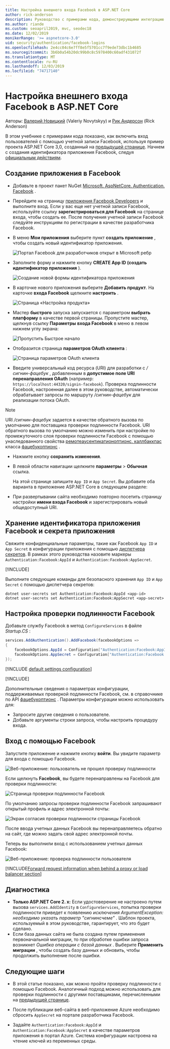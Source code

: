 ```yaml
---
title: Настройка внешнего входа Facebook в ASP.NET Core
author: rick-anderson
description: Руководство с примерами кода, демонстрирующими интеграцию аутентификации пользователя с учетной записью Facebook с существующим ASP.NET Core приложением.
ms.author: riande
ms.custom: seoapril2019, mvc, seodec18
ms.date: 12/02/2019
monikerRange: '>= aspnetcore-3.0'
uid: security/authentication/facebook-logins
ms.openlocfilehash: 2e4cc04c6e7ff8e5f5701cc7f9ede73dbc1b4685
ms.sourcegitcommit: 3b6b0a54b20dc99b0c8c5978400c60adf431072f
ms.translationtype: MT
ms.contentlocale: ru-RU
ms.lasthandoff: 12/03/2019
ms.locfileid: "74717140"
---
```

# <a name="facebook-external-login-setup-in-aspnet-core"></a>Настройка внешнего входа Facebook в ASP.NET Core

Авторы: [Валерий Новицкий](https://github.com/01binary) (Valeriy Novytskyy) и [Рик Андерсон](https://twitter.com/RickAndMSFT) (Rick Anderson)

В этом учебнике с примерами кода показано, как включить вход пользователей с помощью учетной записи Facebook, используя пример проекта ASP.NET Core 3,0, созданный на [предыдущей странице](xref:security/authentication/social/index). Начнем с создания идентификатора приложения Facebook, следуя [официальным действиям](https://developers.facebook.com).

## <a name="create-the-app-in-facebook"></a>Создание приложения в Facebook

* Добавьте в проект пакет NuGet [Microsoft. AspNetCore. Authentication. Facebook](https://www.nuget.org/packages/Microsoft.AspNetCore.Authentication.Facebook) .

* Перейдите на страницу [приложения Facebook Developers](https://developers.facebook.com/apps/) и выполните вход. Если у вас еще нет учетной записи Facebook, используйте ссылку **зарегистрироваться для Facebook** на странице входа, чтобы создать ее.  После получения учетной записи Facebook следуйте инструкциям по регистрации в качестве разработчика Facebook.

* В меню **Мои приложения** выберите пункт **создать приложение** , чтобы создать новый идентификатор приложения.

   ![Портал Facebook для разработчиков открыт в Microsoft ребр](index/_static/FBMyApps.png)

* Заполните форму и нажмите кнопку **CREATE App ID (создать идентификатор приложения** ).

  ![Создание новой формы идентификатора приложения](index/_static/FBNewAppId.png)

* В карточке нового приложения выберите **Добавить продукт**.  На карточке **входа Facebook** щелкните **настроить** . 

  ![Страница «Настройка продукта»](index/_static/FBProductSetup.png)

* Мастер **быстрого** запуска запускается с параметром **выбрать платформу** в качестве первой страницы. Пропустите мастер, щелкнув ссылку **Параметры** **входа Facebook** в меню в левом нижнем углу экрана:

  ![Пропустить Быстрое начало](index/_static/FBSkipQuickStart.png)

* Отобразится страница **параметров OAuth клиента** :

  ![Страница параметров OAuth клиента](index/_static/FBOAuthSetup.png)

* Введите универсальный код ресурса (URI) для разработки с */сигнин-фацебук* , добавленным в **допустимое поле URI перенаправления OAuth** (например: `https://localhost:44320/signin-facebook`). Проверка подлинности Facebook, настроенная далее в этом руководстве, автоматически обрабатывает запросы по маршруту */сигнин-фацебук* для реализации потока OAuth.

> [!NOTE]
> URI */сигнин-фацебук* задается в качестве обратного вызова по умолчанию для поставщика проверки подлинности Facebook. URI обратного вызова по умолчанию можно изменить при настройке по промежуточного слоя проверки подлинности Facebook с помощью унаследованного свойства [ремотеаусентикатионоптионс. каллбаккпас](/dotnet/api/microsoft.aspnetcore.authentication.remoteauthenticationoptions.callbackpath) класса [фацебукоптионс](/dotnet/api/microsoft.aspnetcore.authentication.facebook.facebookoptions) .

* Нажмите кнопку **сохранить изменения**.

* В левой области навигации щелкните **параметры** > **Обычная** ссылка.

  На этой странице запишите `App ID` и `App Secret`. Вы добавите оба варианта в приложение ASP.NET Core в следующем разделе:

* При развертывании сайта необходимо повторно посетить страницу настройки **имени входа Facebook** и зарегистрировать новый общедоступный URI.

## <a name="store-facebook-app-id-and-app-secret"></a>Хранение идентификатора приложения Facebook и секрета приложения

Свяжите конфиденциальные параметры, такие как Facebook `App ID` и `App Secret` в конфигурации приложения с помощью [диспетчера секретов](xref:security/app-secrets). В рамках этого руководства назовите маркеры `Authentication:Facebook:AppId` и `Authentication:Facebook:AppSecret`.

[!INCLUDE[](~/includes/environmentVarableColon.md)]

Выполните следующие команды для безопасного хранения `App ID` и `App Secret` с помощью диспетчера секретов:

```dotnetcli
dotnet user-secrets set Authentication:Facebook:AppId <app-id>
dotnet user-secrets set Authentication:Facebook:AppSecret <app-secret>
```

## <a name="configure-facebook-authentication"></a>Настройка проверки подлинности Facebook

Добавьте службу Facebook в метод `ConfigureServices` в файле *Startup.CS* :

```csharp
services.AddAuthentication().AddFacebook(facebookOptions =>
{
    facebookOptions.AppId = Configuration["Authentication:Facebook:AppId"];
    facebookOptions.AppSecret = Configuration["Authentication:Facebook:AppSecret"];
});
```

[!INCLUDE [default settings configuration](includes/default-settings.md)]

[!INCLUDE[](includes/chain-auth-providers.md)]

Дополнительные сведения о параметрах конфигурации, поддерживаемых проверкой подлинности Facebook, см. в справочнике по API [фацебукоптионс](/dotnet/api/microsoft.aspnetcore.builder.facebookoptions) . Параметры конфигурации можно использовать для:

* Запросите другие сведения о пользователе.
* Добавьте аргументы строки запроса, чтобы настроить процедуру входа.

## <a name="sign-in-with-facebook"></a>Вход с помощью Facebook

Запустите приложение и нажмите кнопку **войти**. Вы увидите параметр для входа с помощью Facebook.

![Веб-приложение: пользователь не прошел проверку подлинности](index/_static/DoneFacebook.png)

Если щелкнуть **Facebook**, вы будете перенаправлены на Facebook для проверки подлинности:

![Страница проверки подлинности Facebook](index/_static/FBLogin.png)

По умолчанию запросы проверки подлинности Facebook запрашивают открытый профиль и адрес электронной почты:

![Экран согласия проверки подлинности страницы Facebook](index/_static/FBLoginDone.png)

После ввода учетных данных Facebook вы перенаправляетесь обратно на сайт, где можно задать свой адрес электронной почты.

Теперь вы выполнили вход с использованием учетных данных Facebook:

![Веб-приложение: проверка подлинности пользователя](index/_static/Done.png)

[!INCLUDE[Forward request information when behind a proxy or load balancer section](includes/forwarded-headers-middleware.md)]

## <a name="troubleshooting"></a>Диагностика

* **Только ASP.NET Core 2. x:** Если удостоверение не настроено путем вызова `services.AddIdentity` в `ConfigureServices`, попытка проверки подлинности приведет к появлению *исключения ArgumentException: необходимо указать параметр "сигнинсчеме"* . Шаблон проекта, используемый в этом руководстве, гарантирует, что это будет сделано.
* Если база данных сайта не была создана путем применения первоначальной миграции, то при обработке ошибки запроса возникнет *Ошибка операции с базой данных* . Выберите **Применить миграции** , чтобы создать базу данных и обновить, чтобы продолжить выполнение после ошибки.

## <a name="next-steps"></a>Следующие шаги

* В этой статье показано, как можно пройти проверку подлинности с помощью Facebook. Аналогичный подход можно использовать для проверки подлинности с другими поставщиками, перечисленными на [предыдущей странице](xref:security/authentication/social/index).

* После публикации веб-сайта в веб-приложение Azure необходимо сбросить `AppSecret` на портале разработчика Facebook.

* Задайте `Authentication:Facebook:AppId` и `Authentication:Facebook:AppSecret` в качестве параметров приложения в портал Azure. Система конфигурации настроена на чтение ключей из переменных среды.
